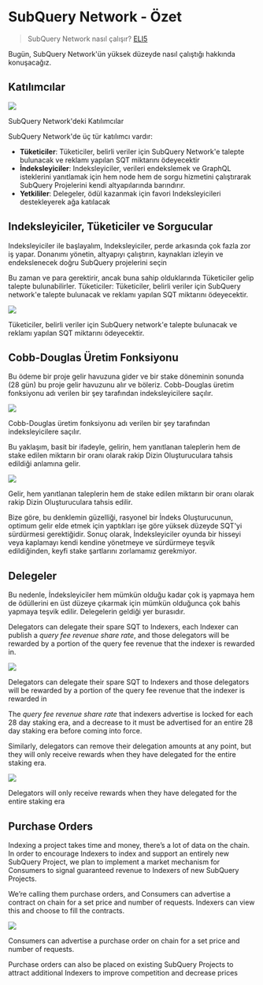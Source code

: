 # SubQuery Network - Özet

> SubQuery Network nasıl çalışır? [ELI5](https://www.dictionary.com/e/slang/eli5/#:~:text=ELI5%20stands%20for%20the%20phrase,naive%20understanding%20of%20the%20issue.)

Bugün, SubQuery Network'ün yüksek düzeyde nasıl çalıştığı hakkında konuşacağız.

## Katılımcılar


![](https://miro.medium.com/max/1400/1*9993cakplwupZC5tbUv3vA.png)

SubQuery Network'deki Katılımcılar

SubQuery Network'de üç tür katılımcı vardır:

-   **Tüketiciler**: Tüketiciler, belirli veriler için SubQuery Network'e talepte bulunacak ve reklamı yapılan SQT miktarını ödeyecektir
-   **İndeksleyiciler**: Indeksleyiciler, verileri endekslemek ve GraphQL isteklerini yanıtlamak için hem node hem de sorgu hizmetini çalıştırarak SubQuery Projelerini kendi altyapılarında barındırır.
-   **Yetkililer**: Delegeler, ödül kazanmak için favori Indeksleyicileri destekleyerek ağa katılacak

## Indeksleyiciler, Tüketiciler ve Sorgucular

Indeksleyiciler ile başlayalım, Indeksleyiciler, perde arkasında çok fazla zor iş yapar. Donanımı yönetin, altyapıyı çalıştırın, kaynakları izleyin ve endekslenecek doğru SubQuery projelerini seçin

Bu zaman ve para gerektirir, ancak buna sahip olduklarında Tüketiciler gelip talepte bulunabilirler. Tüketiciler: Tüketiciler, belirli veriler için SubQuery network'e talepte bulunacak ve reklamı yapılan SQT miktarını ödeyecektir.

![](https://miro.medium.com/max/1400/1*dKLkzSc2uXYaPW_IXUxstQ.png)

Tüketiciler, belirli veriler için SubQuery network'e talepte bulunacak ve reklamı yapılan SQT miktarını ödeyecektir.

## Cobb-Douglas Üretim Fonksiyonu

Bu ödeme bir proje gelir havuzuna gider ve bir stake döneminin sonunda (28 gün) bu proje gelir havuzunu alır ve böleriz. Cobb-Douglas üretim fonksiyonu adı verilen bir şey tarafından indeksleyicilere saçılır.

![](https://miro.medium.com/max/1400/1*E-W7o7cWoclxHb8rXAMdpA.png)

Cobb-Douglas üretim fonksiyonu adı verilen bir şey tarafından indeksleyicilere saçılır.

Bu yaklaşım, basit bir ifadeyle, gelirin, hem yanıtlanan taleplerin hem de stake edilen miktarın bir oranı olarak rakip Dizin Oluşturuculara tahsis edildiği anlamına gelir.

![](https://miro.medium.com/max/1400/1*VhDu2BGDxd3ob7z9XkoOXA.png)

Gelir, hem yanıtlanan taleplerin hem de stake edilen miktarın bir oranı olarak rakip Dizin Oluşturuculara tahsis edilir.

Bize göre, bu denklemin güzelliği, rasyonel bir İndeks Oluşturucunun, optimum gelir elde etmek için yaptıkları işe göre yüksek düzeyde SQT'yi sürdürmesi gerektiğidir. Sonuç olarak, İndeksleyiciler oyunda bir hisseyi veya kaplamayı kendi kendine yönetmeye ve sürdürmeye teşvik edildiğinden, keyfi stake şartlarını zorlamamız gerekmiyor.

## Delegeler

Bu nedenle, İndeksleyiciler hem mümkün olduğu kadar çok iş yapmaya hem de ödüllerini en üst düzeye çıkarmak için mümkün olduğunca çok bahis yapmaya teşvik edilir. Delegelerin geldiği yer burasıdır.

Delegators can delegate their spare SQT to Indexers, each Indexer can publish a _query fee revenue share rate_, and those delegators will be rewarded by a portion of the query fee revenue that the indexer is rewarded in.

![](https://miro.medium.com/max/1400/1*YoN7PV7h3a2nAFN-ODqILg.png)

Delegators can delegate their spare SQT to Indexers and those delegators will be rewarded by a portion of the query fee revenue that the indexer is rewarded in

The _query fee revenue share rate_ that indexers advertise is locked for each 28 day staking era, and a decrease to it must be advertised for an entire 28 day staking era before coming into force.

Similarly, delegators can remove their delegation amounts at any point, but they will only receive rewards when they have delegated for the entire staking era.

![](https://miro.medium.com/max/1400/0*we0k4A07pbj86COZ)

Delegators will only receive rewards when they have delegated for the entire staking era

## Purchase Orders

Indexing a project takes time and money, there’s a lot of data on the chain. In order to encourage Indexers to index and support an entirely new SubQuery Project, we plan to implement a market mechanism for Consumers to signal guaranteed revenue to Indexers of new SubQuery Projects.

We’re calling them purchase orders, and Consumers can advertise a contract on chain for a set price and number of requests. Indexers can view this and choose to fill the contracts.

![](https://miro.medium.com/max/1400/1*IPtaZlt24E7h9bKNZWdSCw.png)

Consumers can advertise a purchase order on chain for a set price and number of requests.

Purchase orders can also be placed on existing SubQuery Projects to attract additional Indexers to improve competition and decrease prices